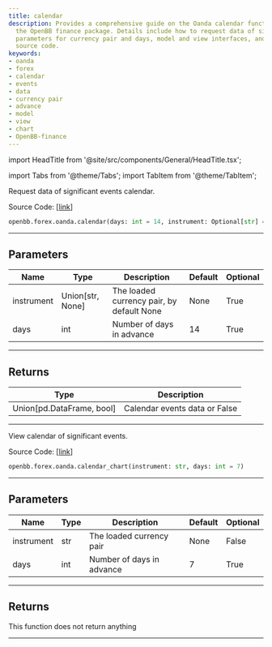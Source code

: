 ```yaml
---
title: calendar
description: Provides a comprehensive guide on the Oanda calendar functionality in
  the OpenBB finance package. Details include how to request data of significant events,
  parameters for currency pair and days, model and view interfaces, and corresponding
  source code.
keywords:
- oanda
- forex
- calendar
- events
- data
- currency pair
- advance
- model
- view
- chart
- OpenBB-finance
---
```


import HeadTitle from '@site/src/components/General/HeadTitle.tsx';

<HeadTitle title="forex.oanda.calendar - Reference | OpenBB SDK Docs" />

import Tabs from '@theme/Tabs';
import TabItem from '@theme/TabItem';

<Tabs>
<TabItem value="model" label="Model" default>

Request data of significant events calendar.

Source Code: [[link](https://github.com/OpenBB-finance/OpenBBTerminal/tree/main/openbb_terminal/forex/oanda/oanda_model.py#L654)]

```python wordwrap
openbb.forex.oanda.calendar(days: int = 14, instrument: Optional[str] = None)
```

---

## Parameters

| Name | Type | Description | Default | Optional |
| ---- | ---- | ----------- | ------- | -------- |
| instrument | Union[str, None] | The loaded currency pair, by default None | None | True |
| days | int | Number of days in advance | 14 | True |


---

## Returns

| Type | Description |
| ---- | ----------- |
| Union[pd.DataFrame, bool] | Calendar events data or False |
---



</TabItem>
<TabItem value="view" label="Chart">

View calendar of significant events.

Source Code: [[link](https://github.com/OpenBB-finance/OpenBBTerminal/tree/main/openbb_terminal/forex/oanda/oanda_view.py#L337)]

```python wordwrap
openbb.forex.oanda.calendar_chart(instrument: str, days: int = 7)
```

---

## Parameters

| Name | Type | Description | Default | Optional |
| ---- | ---- | ----------- | ------- | -------- |
| instrument | str | The loaded currency pair | None | False |
| days | int | Number of days in advance | 7 | True |


---

## Returns

This function does not return anything

---



</TabItem>
</Tabs>
